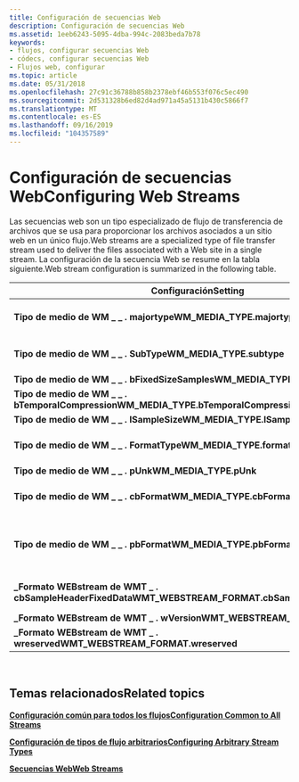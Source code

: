 ```yaml
---
title: Configuración de secuencias Web
description: Configuración de secuencias Web
ms.assetid: 1eeb6243-5095-4dba-994c-2083beda7b78
keywords:
- flujos, configurar secuencias Web
- códecs, configurar secuencias Web
- Flujos web, configurar
ms.topic: article
ms.date: 05/31/2018
ms.openlocfilehash: 27c91c36788b858b2378ebf46b553f076c5ec490
ms.sourcegitcommit: 2d531328b6ed82d4ad971a45a5131b430c5866f7
ms.translationtype: MT
ms.contentlocale: es-ES
ms.lasthandoff: 09/16/2019
ms.locfileid: "104357589"
---
```

# <a name="configuring-web-streams"></a><span data-ttu-id="2be31-106">Configuración de secuencias Web</span><span class="sxs-lookup"><span data-stu-id="2be31-106">Configuring Web Streams</span></span>

<span data-ttu-id="2be31-107">Las secuencias web son un tipo especializado de flujo de transferencia de archivos que se usa para proporcionar los archivos asociados a un sitio web en un único flujo.</span><span class="sxs-lookup"><span data-stu-id="2be31-107">Web streams are a specialized type of file transfer stream used to deliver the files associated with a Web site in a single stream.</span></span> <span data-ttu-id="2be31-108">La configuración de la secuencia Web se resume en la tabla siguiente.</span><span class="sxs-lookup"><span data-stu-id="2be31-108">Web stream configuration is summarized in the following table.</span></span>



| <span data-ttu-id="2be31-109">Configuración</span><span class="sxs-lookup"><span data-stu-id="2be31-109">Setting</span></span>                                            | <span data-ttu-id="2be31-110">Descripción</span><span class="sxs-lookup"><span data-stu-id="2be31-110">Description</span></span>                                                                       |
|----------------------------------------------------|-----------------------------------------------------------------------------------|
| <span data-ttu-id="2be31-111">**Tipo de medio de WM \_ \_ . majortype**</span><span class="sxs-lookup"><span data-stu-id="2be31-111">**WM\_MEDIA\_TYPE.majortype**</span></span>                      | <span data-ttu-id="2be31-112">Establézcalo en WMMEDIATYPE \_ FileTransfer.</span><span class="sxs-lookup"><span data-stu-id="2be31-112">Set to WMMEDIATYPE\_FileTransfer.</span></span>                                                 |
| <span data-ttu-id="2be31-113">**Tipo de medio de WM \_ \_ . SubType**</span><span class="sxs-lookup"><span data-stu-id="2be31-113">**WM\_MEDIA\_TYPE.subtype**</span></span>                        | <span data-ttu-id="2be31-114">Establezca en WMMEDIASUBTYPE \_ Webstream.</span><span class="sxs-lookup"><span data-stu-id="2be31-114">Set to WMMEDIASUBTYPE\_WebStream.</span></span>                                                 |
| <span data-ttu-id="2be31-115">**Tipo de medio de WM \_ \_ . bFixedSizeSamples**</span><span class="sxs-lookup"><span data-stu-id="2be31-115">**WM\_MEDIA\_TYPE.bFixedSizeSamples**</span></span>              | <span data-ttu-id="2be31-116">Establézcalo en false.</span><span class="sxs-lookup"><span data-stu-id="2be31-116">Set to False.</span></span>                                                                     |
| <span data-ttu-id="2be31-117">**Tipo de medio de WM \_ \_ . bTemporalCompression**</span><span class="sxs-lookup"><span data-stu-id="2be31-117">**WM\_MEDIA\_TYPE.bTemporalCompression**</span></span>           | <span data-ttu-id="2be31-118">Se establece en True.</span><span class="sxs-lookup"><span data-stu-id="2be31-118">Set to True.</span></span>                                                                      |
| <span data-ttu-id="2be31-119">**Tipo de medio de WM \_ \_ . lSampleSize**</span><span class="sxs-lookup"><span data-stu-id="2be31-119">**WM\_MEDIA\_TYPE.lSampleSize**</span></span>                    | <span data-ttu-id="2be31-120">Establecer en 0.</span><span class="sxs-lookup"><span data-stu-id="2be31-120">Set to 0.</span></span>                                                                         |
| <span data-ttu-id="2be31-121">**Tipo de medio de WM \_ \_ . FormatType**</span><span class="sxs-lookup"><span data-stu-id="2be31-121">**WM\_MEDIA\_TYPE.formattype**</span></span>                     | <span data-ttu-id="2be31-122">Establezca en WMFORMAT \_ Webstream.</span><span class="sxs-lookup"><span data-stu-id="2be31-122">Set to WMFORMAT\_WebStream.</span></span>                                                       |
| <span data-ttu-id="2be31-123">**Tipo de medio de WM \_ \_ . pUnk**</span><span class="sxs-lookup"><span data-stu-id="2be31-123">**WM\_MEDIA\_TYPE.pUnk**</span></span>                           | <span data-ttu-id="2be31-124">Se establece en **null**.</span><span class="sxs-lookup"><span data-stu-id="2be31-124">Set to **NULL**.</span></span>                                                                  |
| <span data-ttu-id="2be31-125">**Tipo de medio de WM \_ \_ . cbFormat**</span><span class="sxs-lookup"><span data-stu-id="2be31-125">**WM\_MEDIA\_TYPE.cbFormat**</span></span>                       | <span data-ttu-id="2be31-126">Establézcalo en `sizeof(WMT_WEBSTREAM_FORMAT)`.</span><span class="sxs-lookup"><span data-stu-id="2be31-126">Set to `sizeof(WMT_WEBSTREAM_FORMAT)`.</span></span>                                            |
| <span data-ttu-id="2be31-127">**Tipo de medio de WM \_ \_ . pbFormat**</span><span class="sxs-lookup"><span data-stu-id="2be31-127">**WM\_MEDIA\_TYPE.pbFormat**</span></span>                       | <span data-ttu-id="2be31-128">Se establece en la dirección de una estructura **de \_ \_ formato de Webstream WMT** configurada correctamente.</span><span class="sxs-lookup"><span data-stu-id="2be31-128">Set to the address of a properly configured **WMT\_WEBSTREAM\_FORMAT** structure.</span></span> |
| <span data-ttu-id="2be31-129">**\_Formato WEBstream de WMT \_ . cbSampleHeaderFixedData**</span><span class="sxs-lookup"><span data-stu-id="2be31-129">**WMT\_WEBSTREAM\_FORMAT.cbSampleHeaderFixedData**</span></span> | <span data-ttu-id="2be31-130">Establézcalo en `sizeof(WMT_WEBSTREAM_SAMPLE_HEADER)`.</span><span class="sxs-lookup"><span data-stu-id="2be31-130">Set to `sizeof(WMT_WEBSTREAM_SAMPLE_HEADER)`.</span></span>                                     |
| <span data-ttu-id="2be31-131">**\_Formato WEBstream de WMT \_ . wVersion**</span><span class="sxs-lookup"><span data-stu-id="2be31-131">**WMT\_WEBSTREAM\_FORMAT.wVersion**</span></span>                | <span data-ttu-id="2be31-132">establézcalo en 1.</span><span class="sxs-lookup"><span data-stu-id="2be31-132">Set to 1.</span></span>                                                                         |
| <span data-ttu-id="2be31-133">**\_Formato WEBstream de WMT \_ . wreserved**</span><span class="sxs-lookup"><span data-stu-id="2be31-133">**WMT\_WEBSTREAM\_FORMAT.wreserved**</span></span>               | <span data-ttu-id="2be31-134">Establecer en 0.</span><span class="sxs-lookup"><span data-stu-id="2be31-134">Set to 0.</span></span>                                                                         |



 

## <a name="related-topics"></a><span data-ttu-id="2be31-135">Temas relacionados</span><span class="sxs-lookup"><span data-stu-id="2be31-135">Related topics</span></span>

<dl> <dt>

[<span data-ttu-id="2be31-136">**Configuración común para todos los flujos**</span><span class="sxs-lookup"><span data-stu-id="2be31-136">**Configuration Common to All Streams**</span></span>](configuration-common-to-all-streams.md)
</dt> <dt>

[<span data-ttu-id="2be31-137">**Configuración de tipos de flujo arbitrarios**</span><span class="sxs-lookup"><span data-stu-id="2be31-137">**Configuring Arbitrary Stream Types**</span></span>](configuring-arbitrary-stream-types.md)
</dt> <dt>

[<span data-ttu-id="2be31-138">**Secuencias Web**</span><span class="sxs-lookup"><span data-stu-id="2be31-138">**Web Streams**</span></span>](web-streams.md)
</dt> </dl>

 

 




